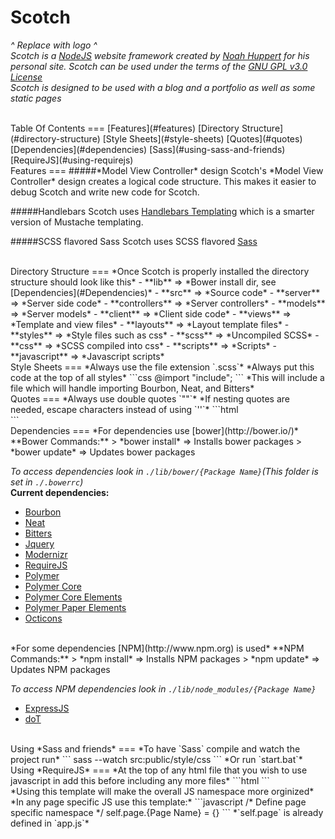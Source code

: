 Scotch
===
*^ Replace with logo ^*  
*Scotch is a [NodeJS](http://nodejs.org/) website framework created by [Noah Huppert](http://NoahHuppert.com) for his personal site. Scotch can be used under the terms of the [GNU GPL v3.0 License](/LICENSE)*  
*Scotch is designed to be used with a blog and a portfolio as well as some static pages*  

<br>
Table Of Contents
===
[Features](#features)  
[Directory Structure](#directory-structure)  
[Style Sheets](#style-sheets)  
[Quotes](#quotes)  
[Dependencies](#dependencies)  
[Sass](#using-sass-and-friends)  
[RequireJS](#using-requirejs)

<br>
Features
===
#####*Model View Controller* design
Scotch's *Model View Controller* design creates a logical code structure. This makes it easier to debug Scotch and write new code for Scotch.

#####Handlebars
Scotch uses [Handlebars Templating](http://handlebarsjs.com/) which is a smarter version of Mustache templating.

#####SCSS flavored Sass
Scotch uses SCSS flavored [Sass](http://sass-lang.com/)


<br>
Directory Structure
===
*Once Scotch is properly installed the directory structure should look like this*  
- **lib** => *Bower install dir, see [Dependencies](#Dependencies)*
- **src** => *Source code*  
 - **server** => *Server side code*  
   - **controllers** => *Server controllers*
   - **models** => *Server models*
 - **client** => *Client side code*
   - **views** => *Template and view files*
     - **layouts** => *Layout template files*
   - **styles** => *Style files such as css*
     - **scss** => *Uncompiled SCSS*
     - **css** => *SCSS compiled into css*
   - **scripts** => *Scripts*
     - **javascript** => *Javascript scripts*

<br>
Style Sheets
===
*Always use the file extension `.scss`*  
*Always put this code at the top of all styles*  
```css
@import "include";
```
*This will include a file which will handle importing Bourbon, Neat, and Bitters*

<br>
Quotes
===
*Always use double quotes `""`*  
*If nesting quotes are needed, escape characters instead of using `''`*  
```html
<div foo="bar(\"baz\")"></div>
```

<br>
Dependencies
===
*For dependencies use [bower](http://bower.io/)*  
**Bower Commands:**  
> *bower install* => Installs bower packages  
> *bower update* => Updates bower packages

*To access dependencies look in `./lib/bower/{Package Name}`(This folder is set in `./.bowerrc`)*  
**Current dependencies:**  
- [Bourbon](http://bourbon.io/)
- [Neat](http://neat.bourbon.io/)
- [Bitters](http://bitters.bourbon.io/)
- [Jquery](http://jquery.com/)
- [Modernizr](http://modernizr.com/)
- [RequireJS](http://requirejs.org/)
- [Polymer](http://www.polymer-project.org/)
 - [Polymer Core](http://www.polymer-project.org/)
 - [Polymer Core Elements](http://www.polymer-project.org/docs/elements/core-elements.html)
 - [Polymer Paper Elements](http://www.polymer-project.org/docs/elements/paper-elements.html)
- [Octicons](https://octicons.github.com/)

<br>
*For some dependencies [NPM](http://www.npm.org) is used*  
**NPM Commands:**  
> *npm install* => Installs NPM packages  
> *npm update* => Updates NPM packages

*To access NPM dependencies look in `./lib/node_modules/{Package Name}`*  
- [ExpressJS](http://expressjs.com/)
- [doT](http://olado.github.io/doT/)

<br>
Using *Sass and friends*
===
*To have `Sass` compile and watch the project run*  
```
sass --watch src:public/style/css
```  
*Or run `start.bat`*

<br>
Using *RequireJS*
===
*At the top of any html file that you wish to use javascript in add this before including any more files*  
```html
<script data-main="{Javascript Path}/app.js" src="{Bower Path}/requirejs/require.js"></script>
```

<br>
*Using this template will make the overall JS namespace more orginized*  
*In any page specific JS use this template:*  
```javascript
  /* Define page specific namespace */
  self.page.{Page Name} = {}
```  
*`self.page` is already defined in `app.js`*  
